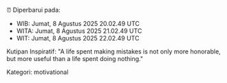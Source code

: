 ⏰ Diperbarui pada:
- WIB: Jumat, 8 Agustus 2025 20.02.49 UTC
- WITA: Jumat, 8 Agustus 2025 21.02.49 UTC
- WIT: Jumat, 8 Agustus 2025 22.02.49 UTC

Kutipan Inspiratif:
"A life spent making mistakes is not only more honorable, but more useful than a life spent doing nothing."


Kategori: motivational

